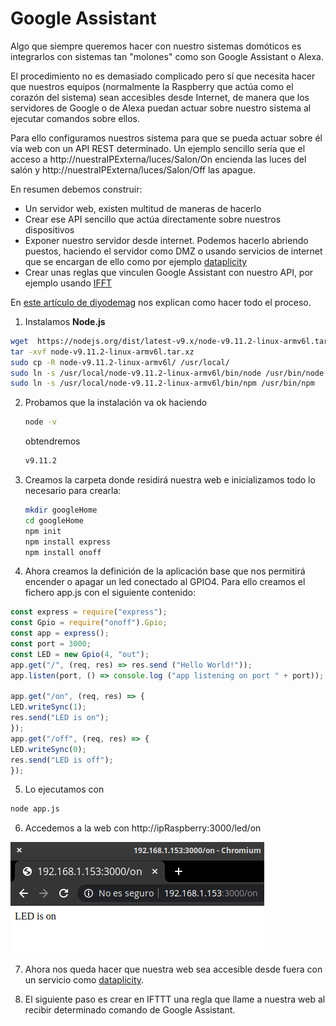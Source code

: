 # Google Assistant

Algo que siempre queremos hacer con nuestro sistemas domóticos es integrarlos con sistemas tan "molones" como son Google Assistant o Alexa.

El procedimiento no es demasiado complicado pero sí que necesita hacer que nuestros equipos (normalmente la Raspberry que actúa como el corazón del sistema) sean accesibles desde Internet, de manera que los servidores de Google o de Alexa puedan actuar sobre nuestro sistema al ejecutar comandos sobre ellos.

Para ello configuramos nuestros sistema para que se pueda actuar sobre él vía web con un API REST determinado. Un ejemplo sencillo sería que el acceso  a http://nuestraIPExterna/luces/Salon/On encienda las luces del salón y http://nuestraIPExterna/luces/Salon/Off las apague.

En resumen debemos construir:

* Un servidor web, existen multitud de maneras de hacerlo 
* Crear ese API sencillo que actúa directamente sobre nuestros dispositivos 
* Exponer nuestro servidor desde internet. Podemos hacerlo abriendo puestos, haciendo el servidor como DMZ o usando servicios de internet que se encargan de ello como por ejemplo [dataplicity]( https://www.dataplicity.com)
* Crear unas reglas que vinculen Google Assistant con nuestro API, por ejemplo usando [IFFT](https://ifttt.com/)


En [este artículo de diyodemag](https://diyodemag.com/projects/part_1_google_assistant_controlled_devices) nos explican como hacer todo el proceso.

1. Instalamos **Node.js**
```sh
wget  https://nodejs.org/dist/latest-v9.x/node-v9.11.2-linux-armv6l.tar.xz
tar -xvf node-v9.11.2-linux-armv6l.tar.xz
sudo cp -R node-v9.11.2-linux-armv6l/ /usr/local/
sudo ln -s /usr/local/node-v9.11.2-linux-armv6l/bin/node /usr/bin/node
sudo ln -s /usr/local/node-v9.11.2-linux-armv6l/bin/npm /usr/bin/npm
```
2. Probamos que la instalación va ok haciendo
    ```sh
    node -v
    ```
    obtendremos 

    ```sh
    v9.11.2
    ```

3. Creamos la carpeta donde residirá nuestra web e inicializamos todo lo necesario para crearla:

    ```sh
    mkdir googleHome
    cd googleHome
    npm init
    npm install express
    npm install onoff
    ```
4. Ahora creamos la definición de la aplicación base que nos permitirá encender o apagar un led conectado al GPIO4. Para ello creamos el fichero app.js con el siguiente contenido:

```js
const express = require("express");
const Gpio = require("onoff").Gpio;
const app = express();
const port = 3000;
const LED = new Gpio(4, "out");
app.get("/", (req, res) => res.send ("Hello World!"));
app.listen(port, () => console.log ("app listening on port " + port));

app.get("/on", (req, res) => {
LED.writeSync(1);
res.send("LED is on");
});
app.get("/off", (req, res) => {
LED.writeSync(0);
res.send("LED is off");
});

```

5. Lo ejecutamos con 

```sh
node app.js
```
6. Accedemos a la web con http://ipRaspberry:3000/led/on

![](./images/GoogleAssistantLedOn.png)

7. Ahora nos queda hacer que nuestra web sea accesible desde fuera con un servicio como [dataplicity]( https://www.dataplicity.com).

8. El siguiente paso es crear en IFTTT una regla que llame a nuestra web al recibir determinado comando de Google Assistant.

